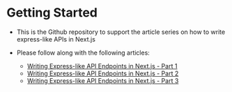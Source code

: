 # Getting Started

- This is the Github repository to support the article series on how to write express-like APIs in Next.js
- Please follow along with the following articles:

  - [Writing Express-like API Endpoints in Next.js - Part 1](https://medium.com/@demirtasdurmus/writing-express-like-api-endpoints-in-next-js-part-1-51f81dd92c6a)
  - [Writing Express-like API Endpoints in Next.js - Part 2](https://medium.com/stackademic/writing-express-like-api-endpoints-in-next-js-13-part-2-414bb93b4e51)
  - [Writing Express-like API Endpoints in Next.js - Part 3](https://medium.com/stackademic/writing-express-like-api-endpoints-in-next-js-13-part-2-414bb93b4e51)
